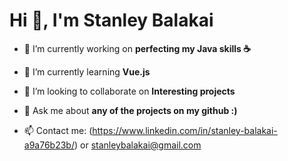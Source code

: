 

<!--
**stanley-balakai/stanley-balakai** is a ✨ _special_ ✨ repository because its `README.md` (this file) appears on your GitHub profile.

Here are some ideas to get you started:

- 🔭 I’m currently working on ...
- 🌱 I’m currently learning ...
- 👯 I’m looking to collaborate on ...
- 🤔 I’m looking for help with ...
- 💬 Ask me about ...
- 📫 How to reach me: ...
- 😄 Pronouns: ...
- ⚡ Fun fact: ...
-->

# Hi 👋, I'm Stanley Balakai

- 🔭 I’m currently working on **perfecting my Java skills ☕**

- 🌱 I’m currently learning **Vue.js**

- 👯 I’m looking to collaborate on **Interesting projects**

- 📧 Ask me about **any of the projects on my github :)**

- 📫 Contact me: (https://www.linkedin.com/in/stanley-balakai-a9a76b23b/) or stanleybalakai@gmail.com

<br />

<br />
